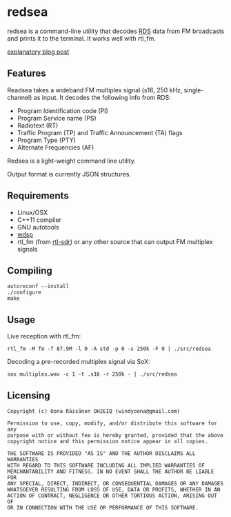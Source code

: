 # redsea

redsea is a command-line utility that decodes
[RDS](http://en.wikipedia.org/wiki/Radio_Data_System) data from FM broadcasts
and prints it to the terminal. It works well with rtl_fm.

[explanatory blog post](http://www.windytan.com/2015/02/receiving-rds-with-rtl-sdr.html)

## Features

Readsea takes a wideband FM multiplex signal (s16, 250 kHz, single-channel) as input. It decodes the following info from RDS:

* Program Identification code (PI)
* Program Service name (PS)
* Radiotext (RT)
* Traffic Program (TP) and Traffic Announcement (TA) flags
* Program Type (PTY)
* Alternate Frequencies (AF)

Redsea is a light-weight command line utility.

Output format is currently JSON structures.

## Requirements

* Linux/OSX
* C++11 compiler
* GNU autotools
* [wdsp](https://github.com/windytan/wdsp)
* rtl_fm (from [rtl-sdr](http://sdr.osmocom.org/trac/wiki/rtl-sdr)) or any other source that can output FM multiplex signals

## Compiling

```
autoreconf --install
./configure
make
```

## Usage

Live reception with rtl_fm:

```
rtl_fm -M fm -f 87.9M -l 0 -A std -p 0 -s 250k -F 9 | ./src/redsea
```

Decoding a pre-recorded multiplex signal via SoX:

```
sox multiplex.wav -c 1 -t .s16 -r 250k - | ./src/redsea
```

## Licensing

```
Copyright (c) Oona Räisänen OH2EIQ (windyoona@gmail.com)

Permission to use, copy, modify, and/or distribute this software for any
purpose with or without fee is hereby granted, provided that the above
copyright notice and this permission notice appear in all copies.

THE SOFTWARE IS PROVIDED "AS IS" AND THE AUTHOR DISCLAIMS ALL WARRANTIES
WITH REGARD TO THIS SOFTWARE INCLUDING ALL IMPLIED WARRANTIES OF
MERCHANTABILITY AND FITNESS. IN NO EVENT SHALL THE AUTHOR BE LIABLE FOR
ANY SPECIAL, DIRECT, INDIRECT, OR CONSEQUENTIAL DAMAGES OR ANY DAMAGES
WHATSOEVER RESULTING FROM LOSS OF USE, DATA OR PROFITS, WHETHER IN AN
ACTION OF CONTRACT, NEGLIGENCE OR OTHER TORTIOUS ACTION, ARISING OUT OF
OR IN CONNECTION WITH THE USE OR PERFORMANCE OF THIS SOFTWARE.
```
